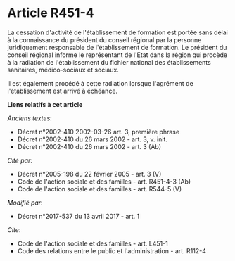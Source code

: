 # Article R451-4

La cessation d'activité de l'établissement de formation est portée sans délai à la connaissance du président du conseil
régional par la personne juridiquement responsable de l'établissement de formation. Le président du conseil régional informe
le représentant de l'Etat dans la région qui procède à la radiation de l'établissement du fichier national des établissements
sanitaires, médico-sociaux et sociaux.

Il est également procédé à cette radiation lorsque l'agrément de l'établissement est arrivé à échéance.

**Liens relatifs à cet article**

_Anciens textes_:

  - Décret n°2002-410 2002-03-26 art. 3, première phrase
  - Décret n°2002-410 du 26 mars 2002 - art. 3, v. init.
  - Décret n°2002-410 du 26 mars 2002 - art. 3 (Ab)

_Cité par_:

  - Décret n°2005-198 du 22 février 2005 - art. 3 (V)
  - Code de l'action sociale et des familles - art. R451-4-3 (Ab)
  - Code de l'action sociale et des familles - art. R544-5 (V)

_Modifié par_:

  - Décret n°2017-537 du 13 avril 2017 - art. 1

_Cite_:

  - Code de l'action sociale et des familles - art. L451-1
  - Code des relations entre le public et l'administration - art. R112-4
